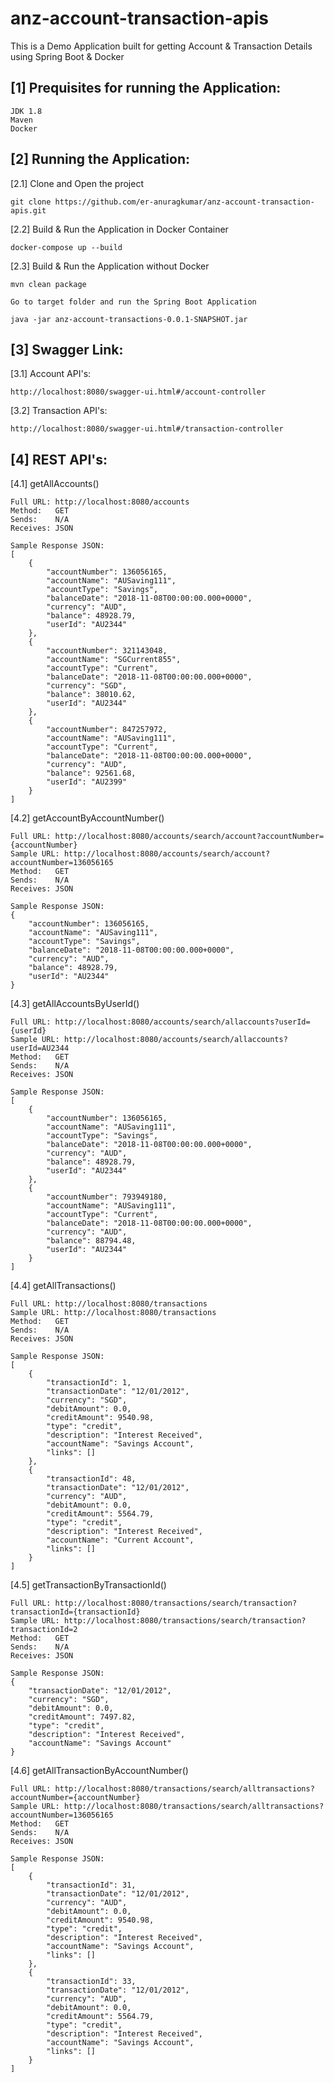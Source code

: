 # anz-account-transaction-apis
This is a Demo Application built for getting Account & Transaction Details using Spring Boot & Docker

[1] Prequisites for running the Application:
-----------------------------------------------------------
```
JDK 1.8
Maven
Docker
```
[2] Running the Application:
-----------------------------
[2.1] Clone and Open the project
```
git clone https://github.com/er-anuragkumar/anz-account-transaction-apis.git
```
[2.2] Build & Run the Application in Docker Container
```
docker-compose up --build
```
[2.3] Build & Run the Application without Docker
```
mvn clean package

Go to target folder and run the Spring Boot Application 

java -jar anz-account-transactions-0.0.1-SNAPSHOT.jar
```
[3] Swagger Link:
---------------
[3.1] Account API's:
```
http://localhost:8080/swagger-ui.html#/account-controller
```
[3.2] Transaction API's:
```
http://localhost:8080/swagger-ui.html#/transaction-controller
```
[4] REST API's:
-------------

[4.1] getAllAccounts()
```
Full URL: http://localhost:8080/accounts
Method:   GET
Sends:    N/A
Receives: JSON

Sample Response JSON:
[
    {
        "accountNumber": 136056165,
        "accountName": "AUSaving111",
        "accountType": "Savings",
        "balanceDate": "2018-11-08T00:00:00.000+0000",
        "currency": "AUD",
        "balance": 48928.79,
        "userId": "AU2344"
    },
    {
        "accountNumber": 321143048,
        "accountName": "SGCurrent855",
        "accountType": "Current",
        "balanceDate": "2018-11-08T00:00:00.000+0000",
        "currency": "SGD",
        "balance": 38010.62,
        "userId": "AU2344"
    },
    {
        "accountNumber": 847257972,
        "accountName": "AUSaving111",
        "accountType": "Current",
        "balanceDate": "2018-11-08T00:00:00.000+0000",
        "currency": "AUD",
        "balance": 92561.68,
        "userId": "AU2399"
    }
]
```
[4.2] getAccountByAccountNumber()
```
Full URL: http://localhost:8080/accounts/search/account?accountNumber={accountNumber}
Sample URL: http://localhost:8080/accounts/search/account?accountNumber=136056165
Method:   GET
Sends:    N/A
Receives: JSON

Sample Response JSON:
{
    "accountNumber": 136056165,
    "accountName": "AUSaving111",
    "accountType": "Savings",
    "balanceDate": "2018-11-08T00:00:00.000+0000",
    "currency": "AUD",
    "balance": 48928.79,
    "userId": "AU2344"
}
```
[4.3] getAllAccountsByUserId()
```
Full URL: http://localhost:8080/accounts/search/allaccounts?userId={userId}
Sample URL: http://localhost:8080/accounts/search/allaccounts?userId=AU2344
Method:   GET
Sends:    N/A
Receives: JSON

Sample Response JSON:
[
    {
        "accountNumber": 136056165,
        "accountName": "AUSaving111",
        "accountType": "Savings",
        "balanceDate": "2018-11-08T00:00:00.000+0000",
        "currency": "AUD",
        "balance": 48928.79,
        "userId": "AU2344"
    },
    {
        "accountNumber": 793949180,
        "accountName": "AUSaving111",
        "accountType": "Current",
        "balanceDate": "2018-11-08T00:00:00.000+0000",
        "currency": "AUD",
        "balance": 88794.48,
        "userId": "AU2344"
    }
]
```
[4.4] getAllTransactions()
```
Full URL: http://localhost:8080/transactions
Sample URL: http://localhost:8080/transactions
Method:   GET
Sends:    N/A
Receives: JSON

Sample Response JSON:
[
    {
        "transactionId": 1,
        "transactionDate": "12/01/2012",
        "currency": "SGD",
        "debitAmount": 0.0,
        "creditAmount": 9540.98,
        "type": "credit",
        "description": "Interest Received",
        "accountName": "Savings Account",
        "links": []
    },
    {
        "transactionId": 48,
        "transactionDate": "12/01/2012",
        "currency": "AUD",
        "debitAmount": 0.0,
        "creditAmount": 5564.79,
        "type": "credit",
        "description": "Interest Received",
        "accountName": "Current Account",
        "links": []
    }
]
```
[4.5] getTransactionByTransactionId()
```
Full URL: http://localhost:8080/transactions/search/transaction?transactionId={transactionId}
Sample URL: http://localhost:8080/transactions/search/transaction?transactionId=2
Method:   GET
Sends:    N/A
Receives: JSON

Sample Response JSON:
{
    "transactionDate": "12/01/2012",
    "currency": "SGD",
    "debitAmount": 0.0,
    "creditAmount": 7497.82,
    "type": "credit",
    "description": "Interest Received",
    "accountName": "Savings Account"
}
```
[4.6] getAllTransactionByAccountNumber()
```
Full URL: http://localhost:8080/transactions/search/alltransactions?accountNumber={accountNumber}
Sample URL: http://localhost:8080/transactions/search/alltransactions?accountNumber=136056165
Method:   GET
Sends:    N/A
Receives: JSON

Sample Response JSON:
[
    {
        "transactionId": 31,
        "transactionDate": "12/01/2012",
        "currency": "AUD",
        "debitAmount": 0.0,
        "creditAmount": 9540.98,
        "type": "credit",
        "description": "Interest Received",
        "accountName": "Savings Account",
        "links": []
    },
    {
        "transactionId": 33,
        "transactionDate": "12/01/2012",
        "currency": "AUD",
        "debitAmount": 0.0,
        "creditAmount": 5564.79,
        "type": "credit",
        "description": "Interest Received",
        "accountName": "Savings Account",
        "links": []
    }
]
```
